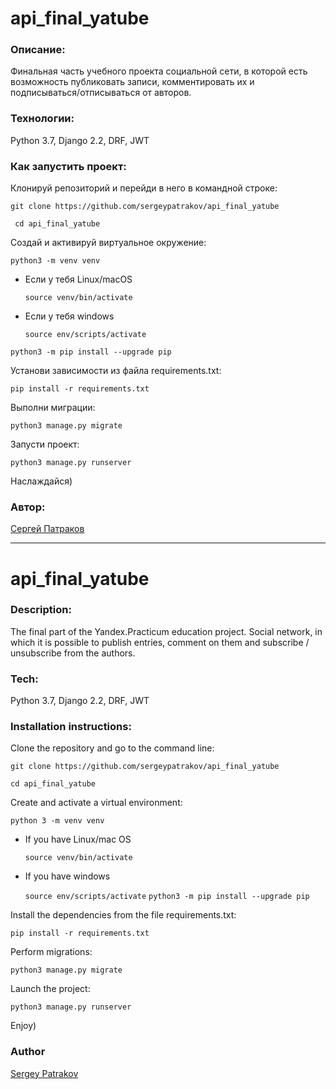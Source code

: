 # api_final_yatube

### Описание:

Финальная часть учебного проекта социальной сети, в которой есть возможность публиковать записи, комментировать их и подписываться/отписываться от авторов.

### Технологии:

Python 3.7, Django 2.2, DRF, JWT

### Как запустить проект:

Клонируй репозиторий и перейди в него в командной строке:

```git clone https://github.com/sergeypatrakov/api_final_yatube```

``` cd api_final_yatube```

Cоздай и активируй виртуальное окружение:

```python3 -m venv venv```

* Если у тебя Linux/macOS

    ```source venv/bin/activate```

* Если у тебя windows

    ```source env/scripts/activate```

```python3 -m pip install --upgrade pip```

Установи зависимости из файла requirements.txt:

```pip install -r requirements.txt```

Выполни миграции:

```python3 manage.py migrate```

Запусти проект:

```python3 manage.py runserver```

Наслаждайся)

### Автор:

[Сергей Патраков](https://github.com/sergeypatrakov)

____

# api_final_yatube

### Description:

The final part of the Yandex.Practicum education project. Social network, in which it is possible to publish entries, comment on them and subscribe / unsubscribe from the authors.

### Tech:

Python 3.7, Django 2.2, DRF, JWT

### Installation instructions:

Clone the repository and go to the command line:

```git clone https://github.com/sergeypatrakov/api_final_yatube```

```cd api_final_yatube```

Create and activate a virtual environment:

```python 3 -m venv venv```

* If you have Linux/mac OS

    ```source venv/bin/activate```

* If you have windows

    ```source env/scripts/activate```
    ```python3 -m pip install --upgrade pip```

Install the dependencies from the file requirements.txt:

```pip install -r requirements.txt```

Perform migrations:

```python3 manage.py migrate```

Launch the project:

```python3 manage.py runserver```

Enjoy)

### Author

[Sergey Patrakov](https://github.com/sergeypatrakov)
